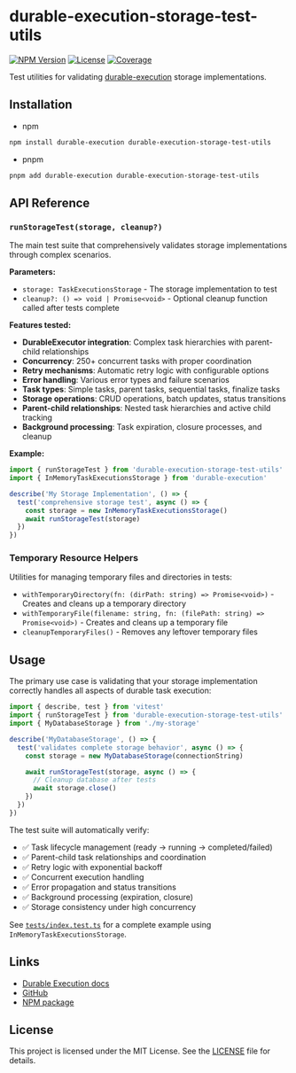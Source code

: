 # durable-execution-storage-test-utils

[![NPM Version](https://img.shields.io/npm/v/durable-execution-storage-test-utils)](https://www.npmjs.com/package/durable-execution-storage-test-utils)
[![License](https://img.shields.io/npm/l/durable-execution-storage-test-utils)](https://github.com/gpahal/durable-execution/blob/main/LICENSE)
[![Coverage](https://img.shields.io/codecov/c/github/gpahal/durable-execution/main?flag=durable-execution-storage-test-utils)](https://codecov.io/gh/gpahal/durable-execution?flag=durable-execution-storage-test-utils)

Test utilities for validating [durable-execution](https://github.com/gpahal/durable-execution) storage implementations.

## Installation

- npm

```bash
npm install durable-execution durable-execution-storage-test-utils
```

- pnpm

```bash
pnpm add durable-execution durable-execution-storage-test-utils
```

## API Reference

### `runStorageTest(storage, cleanup?)`

The main test suite that comprehensively validates storage implementations through complex scenarios.

**Parameters:**

- `storage: TaskExecutionsStorage` - The storage implementation to test
- `cleanup?: () => void | Promise<void>` - Optional cleanup function called after tests complete

**Features tested:**

- **DurableExecutor integration**: Complex task hierarchies with parent-child relationships
- **Concurrency**: 250+ concurrent tasks with proper coordination
- **Retry mechanisms**: Automatic retry logic with configurable options
- **Error handling**: Various error types and failure scenarios
- **Task types**: Simple tasks, parent tasks, sequential tasks, finalize tasks
- **Storage operations**: CRUD operations, batch updates, status transitions
- **Parent-child relationships**: Nested task hierarchies and active child tracking
- **Background processing**: Task expiration, closure processes, and cleanup

**Example:**

```ts
import { runStorageTest } from 'durable-execution-storage-test-utils'
import { InMemoryTaskExecutionsStorage } from 'durable-execution'

describe('My Storage Implementation', () => {
  test('comprehensive storage test', async () => {
    const storage = new InMemoryTaskExecutionsStorage()
    await runStorageTest(storage)
  })
})
```

### Temporary Resource Helpers

Utilities for managing temporary files and directories in tests:

- `withTemporaryDirectory(fn: (dirPath: string) => Promise<void>)` - Creates and cleans up a temporary directory
- `withTemporaryFile(filename: string, fn: (filePath: string) => Promise<void>)` - Creates and cleans up a temporary file
- `cleanupTemporaryFiles()` - Removes any leftover temporary files

## Usage

The primary use case is validating that your storage implementation correctly handles all aspects of durable task execution:

```ts
import { describe, test } from 'vitest'
import { runStorageTest } from 'durable-execution-storage-test-utils'
import { MyDatabaseStorage } from './my-storage'

describe('MyDatabaseStorage', () => {
  test('validates complete storage behavior', async () => {
    const storage = new MyDatabaseStorage(connectionString)

    await runStorageTest(storage, async () => {
      // Cleanup database after tests
      await storage.close()
    })
  })
})
```

The test suite will automatically verify:

- ✅ Task lifecycle management (ready → running → completed/failed)
- ✅ Parent-child task relationships and coordination
- ✅ Retry logic with exponential backoff
- ✅ Concurrent execution handling
- ✅ Error propagation and status transitions
- ✅ Background processing (expiration, closure)
- ✅ Storage consistency under high concurrency

See [`tests/index.test.ts`](./tests/index.test.ts) for a complete example using `InMemoryTaskExecutionsStorage`.

## Links

- [Durable Execution docs](https://gpahal.github.io/durable-execution)
- [GitHub](https://github.com/gpahal/durable-execution)
- [NPM package](https://www.npmjs.com/package/durable-execution-storage-test-utils)

## License

This project is licensed under the MIT License. See the
[LICENSE](https://github.com/gpahal/durable-execution/blob/main/LICENSE) file for details.
